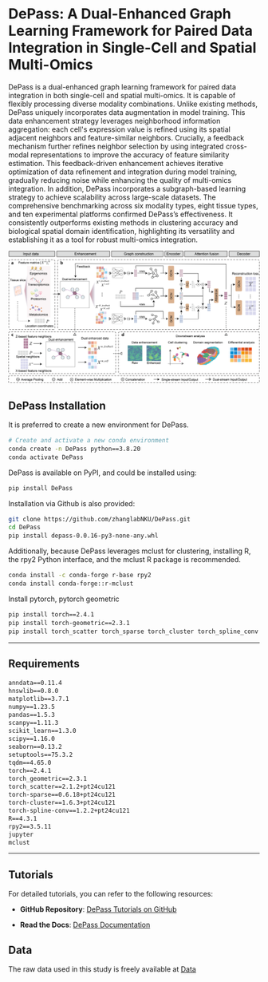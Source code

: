 
# DePass: A Dual-Enhanced Graph Learning Framework for Paired Data Integration in Single-Cell and Spatial Multi-Omics

DePass is a dual-enhanced graph learning framework for paired data integration in both single-cell and spatial multi-omics. It is capable of flexibly processing diverse modality combinations. Unlike existing methods, DePass uniquely incorporates data augmentation in model training. This data enhancement strategy leverages neighborhood information aggregation: each cell's expression value is refined using its spatial adjacent neighbors and feature-similar neighbors. Crucially, a feedback mechanism further refines neighbor selection by using integrated cross-modal representations to improve the accuracy of feature similarity estimation. This feedback-driven enhancement achieves iterative optimization of data refinement and integration during model training, gradually reducing noise while enhancing the quality of multi-omics integration. In addition, DePass incorporates a subgraph-based learning strategy to achieve scalability across large-scale datasets. The comprehensive benchmarking across six modality types, eight tissue types, and ten experimental platforms confirmed DePass’s effectiveness. It consistently outperforms existing methods in clustering accuracy and biological spatial domain identification, highlighting its versatility and establishing it as a tool for robust multi-omics integration.


![alt text](image.png)



## DePass Installation

It is preferred to create a new environment for DePass.

```bash
# Create and activate a new conda environment
conda create -n DePass python==3.8.20
conda activate DePass
```

DePass is available on PyPI, and could be installed using:

```bash
pip install DePass
```

Installation via Github is also provided:

```bash
git clone https://github.com/zhanglabNKU/DePass.git
cd DePass
pip install depass-0.0.16-py3-none-any.whl
```

Additionally, because DePass leverages mclust for clustering, installing R, the rpy2 Python interface, and the mclust R package is recommended.
```bash
conda install -c conda-forge r-base rpy2 
conda install conda-forge::r-mclust
```

Install pytorch, pytorch geometric

```bash
pip install torch==2.4.1
pip install torch-geometric==2.3.1
pip install torch_scatter torch_sparse torch_cluster torch_spline_conv -f https://data.pyg.org/whl/torch-2.4.0+cu121.html
```

---

## Requirements

```text
anndata==0.11.4
hnswlib==0.8.0
matplotlib==3.7.1
numpy==1.23.5
pandas==1.5.3
scanpy==1.11.3
scikit_learn==1.3.0
scipy==1.16.0
seaborn==0.13.2
setuptools==75.3.2
tqdm==4.65.0
torch==2.4.1
torch_geometric==2.3.1
torch_scatter==2.1.2+pt24cu121
torch-sparse==0.6.18+pt24cu121
torch-cluster==1.6.3+pt24cu121
torch-spline-conv==1.2.2+pt24cu121
R==4.3.1
rpy2==3.5.11
jupyter
mclust
```

---

## Tutorials

For detailed tutorials, you can refer to the following resources:

- **GitHub Repository**: [DePass Tutorials on GitHub](https://github.com/zhanglabNKU/DePass/tree/main/doc/Tutorials)  

- **Read the Docs**: [DePass Documentation](https://depass-tutorials.readthedocs.io/en/latest/)  


## Data

The raw data used in this study is freely available at [Data](https://drive.google.com/drive/folders/1NfBDU-1E2T7CerViyK2TvbnWfsta6Q3r?usp=drive_link)
